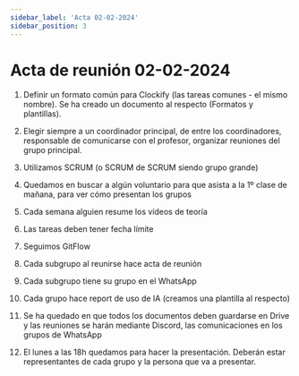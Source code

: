 ```yaml
---
sidebar_label: 'Acta 02-02-2024'
sidebar_position: 3
---
```


# Acta de reunión 02-02-2024

1. Definir un formato común para Clockify (las tareas comunes - el mismo nombre). Se ha creado un documento al respecto (Formatos y plantillas).

2. Elegir siempre a un coordinador principal, de entre los coordinadores, responsable de comunicarse con el profesor, organizar reuniones del grupo principal.

3. Utilizamos SCRUM (o SCRUM de SCRUM siendo grupo grande)

4. Quedamos en buscar a algún voluntario para que asista a la 1º clase de mañana, para ver cómo presentan los grupos

5. Cada semana alguien resume los vídeos de teoría

6. Las tareas deben tener fecha límite

7. Seguimos GitFlow

8. Cada subgrupo al reunirse hace acta de reunión

9. Cada subgrupo tiene su grupo en el WhatsApp

10. Cada grupo hace report de uso de IA (creamos una plantilla al respecto)

11. Se ha quedado en que todos los documentos deben guardarse en Drive y las reuniones se harán mediante Discord, las comunicaciones en los grupos de WhatsApp

12. El lunes a las 18h quedamos para hacer la presentación. Deberán estar representantes de cada grupo y la persona que va a presentar.
